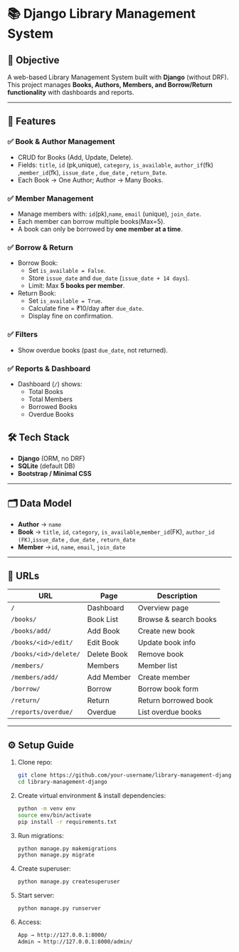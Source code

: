 # 📚 Django Library Management System  

## 🎯 Objective  
A web-based Library Management System built with **Django** (without DRF).  
This project manages **Books, Authors, Members, and Borrow/Return functionality** with dashboards and reports.  

---

## 🚀 Features  

### ✅ Book & Author Management  
- CRUD for Books (Add, Update, Delete).  
- Fields: `title`, `id` (pk,unique), `category`, `is_available`, `author_if`(fk) ,`member_id`(fk), `issue_date` , `due_date` , `return_Date`.  
- Each Book → One Author; Author → Many Books.    

### ✅ Member Management  
- Manage members with: `id`(pk),`name`, `email` (unique), `join_date`.  
- Each member can borrow multiple books(Max=5).  
- A book can only be borrowed by **one member at a time**.  

### ✅ Borrow & Return  
- Borrow Book:  
  - Set `is_available = False`.  
  - Store `issue_date` and `due_date` (`issue_date + 14 days`).  
  - Limit: Max **5 books per member**.  
- Return Book:  
  - Set `is_available = True`.  
  - Calculate fine = ₹10/day after `due_date`.  
  - Display fine on confirmation.  

### ✅ Filters    
- Show overdue books (past `due_date`, not returned).  

### ✅ Reports & Dashboard  
- Dashboard (`/`) shows:  
  - Total Books  
  - Total Members  
  - Borrowed Books  
  - Overdue Books  

## 🛠 Tech Stack  

- **Django** (ORM, no DRF)  
- **SQLite** (default DB)  
- **Bootstrap / Minimal CSS**   

---

## 🗂 Data Model  

- **Author** → `name`  
- **Book** → `title`, `id`, `category`, `is_available`,`member_id`(FK), `author_id (FK)`,`issue_date` , `due_date` , `return_date`  
- **Member** →`id`, `name`, `email`, `join_date`   

---

## 📌 URLs  

| URL | Page | Description |
|-----|------|-------------|
| `/` | Dashboard | Overview page |
| `/books/` | Book List | Browse & search books |
| `/books/add/` | Add Book | Create new book |
| `/books/<id>/edit/` | Edit Book | Update book info |
| `/books/<id>/delete/` | Delete Book | Remove book |
| `/members/` | Members | Member list |
| `/members/add/` | Add Member | Create member |
| `/borrow/` | Borrow | Borrow book form |
| `/return/` | Return | Return borrowed book |
| `/reports/overdue/` | Overdue | List overdue books |

---

## ⚙️ Setup Guide  

1. Clone repo:  
   ```bash
   git clone https://github.com/your-username/library-management-django.git
   cd library-management-django

2. Create virtual environment & install dependencies:
    ```bash
    python -m venv env
    source env/bin/activate  
    pip install -r requirements.txt

3. Run migrations:
    ```bash
    python manage.py makemigrations
    python manage.py migrate

4. Create superuser:
    ```bash
    python manage.py createsuperuser

5. Start server:
    ```bash
    python manage.py runserver

6. Access:
    ```bash
    App → http://127.0.0.1:8000/
    Admin → http://127.0.0.1:8000/admin/








